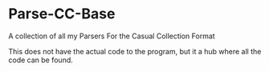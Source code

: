 # Parse-CC-Base
A collection of all my Parsers For the Casual Collection Format

This does not have the actual code to the program, but it a hub where all the code can be found. 
